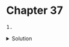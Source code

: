 # Chapter 37


<pre>1. </pre>

<details>
  <summary>Solution</summary>
  <strong></strong>
  <pre></pre>

<br>